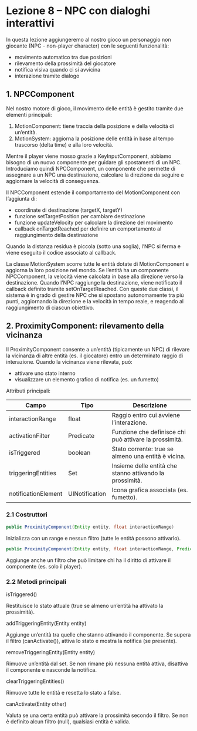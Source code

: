 # Lezione 8 – NPC con dialoghi interattivi

In questa lezione aggiungeremo al nostro gioco un personaggio non giocante (NPC - non-player character) con le seguenti funzionalità:
- movimento automatico tra due posizioni
- rilevamento della prossimità del giocatore
- notifica visiva quando ci si avvicina
- interazione tramite dialogo


## 1. NPCComponent

Nel nostro motore di gioco, il movimento delle entità è gestito tramite due elementi principali:
1. MotionComponent: tiene traccia della posizione e della velocità di un’entità.
2. MotionSystem: aggiorna la posizione delle entità in base al tempo trascorso (delta time) e alla loro velocità.

Mentre il player viene mosso grazie a KeyInputComponent, abbiamo bisogno di un nuovo componente per guidare gli spostamenti di un NPC. Introduciamo quindi NPCComponent, un componente che permette di assegnare a un NPC una destinazione, calcolare la direzione da seguire e aggiornare la velocità di conseguenza.

Il NPCComponent estende il comportamento del MotionComponent con l’aggiunta di:
- coordinate di destinazione (targetX, targetY)
- funzione setTargetPosition per cambiare destinazione
- funzione updateVelocity per calcolare la direzione del movimento
- callback onTargetReached per definire un comportamento al raggiungimento della destinazione

Quando la distanza residua è piccola (sotto una soglia), l’NPC si ferma e viene eseguito il codice associato al callback.

La classe MotionSystem scorre tutte le entità dotate di MotionComponent e aggiorna la loro posizione nel mondo. Se l’entità ha un componente NPCComponent, la velocità viene calcolata in base alla direzione verso la destinazione. Quando l’NPC raggiunge la destinazione, viene notificato il callback definito tramite setOnTargetReached. Con queste due classi, il sistema è in grado di gestire NPC che si spostano autonomamente tra più punti, aggiornando la direzione e la velocità in tempo reale, e reagendo al raggiungimento di ciascun obiettivo.

## 2. ProximityComponent: rilevamento della vicinanza

Il ProximityComponent consente a un’entità (tipicamente un NPC) di rilevare la vicinanza di altre entità (es. il giocatore) entro un determinato raggio di interazione. Quando la vicinanza viene rilevata, può:
- attivare uno stato interno
- visualizzare un elemento grafico di notifica (es. un fumetto)

Attributi principali:

| Campo	| Tipo	| Descrizione |
|-------|-------|-------------|
| interactionRange	| float	| Raggio entro cui avviene l’interazione. |
| activationFilter	| Predicate<Entity>	| Funzione che definisce chi può attivare la prossimità. |
| isTriggered	| boolean	| Stato corrente: true se almeno una entità è vicina. |
| triggeringEntities	| Set<Entity>	| Insieme delle entità che stanno attivando la prossimità. |
| notificationElement	| UINotification	| Icona grafica associata (es. fumetto). |


### 2.1 Costruttori

```java
public ProximityComponent(Entity entity, float interactionRange)
```

Inizializza con un range e nessun filtro (tutte le entità possono attivarlo).

```java
public ProximityComponent(Entity entity, float interactionRange, Predicate<Entity> activationFilter)
```

Aggiunge anche un filtro che può limitare chi ha il diritto di attivare il componente (es. solo il player).

### 2.2 Metodi principali

isTriggered()

Restituisce lo stato attuale (true se almeno un’entità ha attivato la prossimità).

addTriggeringEntity(Entity entity)

Aggiunge un’entità tra quelle che stanno attivando il componente. Se supera il filtro (canActivate()), attiva lo stato e mostra la notifica (se presente).

removeTriggeringEntity(Entity entity)

Rimuove un’entità dal set. Se non rimane più nessuna entità attiva, disattiva il componente e nasconde la notifica.

clearTriggeringEntities()

Rimuove tutte le entità e resetta lo stato a false.

canActivate(Entity other)

Valuta se una certa entità può attivare la prossimità secondo il filtro. Se non è definito alcun filtro (null), qualsiasi entità è valida.
